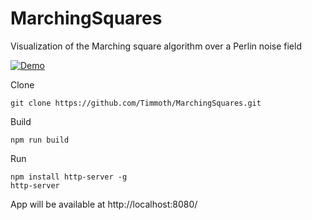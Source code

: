 # MarchingSquares
Visualization of the Marching square algorithm over a Perlin noise field

[![Demo](https://img.shields.io/badge/live-demo-green?style=flat-square)](https://timmoth.com/showcase/hpNrPllcgUSFC0zCkTjvww)

Clone
```
git clone https://github.com/Timmoth/MarchingSquares.git
```
Build
```
npm run build
```
Run 
```
npm install http-server -g
http-server
```
App will be available at http://localhost:8080/
